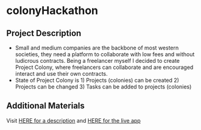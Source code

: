 # colonyHackathon

## Project Description
- Small and medium companies are the backbone of most western societies, they need a platform to collaborate with low fees and without ludicrous contracts. Being a freelancer myself I decided to create Project Colony, where freelancers can collaborate and are encouraged interact and use their own contracts. 
- State of Project Colony is 1) Projects (colonies) can be created 2) Projects can be changed 3) Tasks can be added to projects (colonies)

## Additional Materials
Visit [HERE for a description](https://colony-hackathon.appspot.com/landing)
and  [HERE for the live app](https://colony-hackathon.appspot.com/app)
